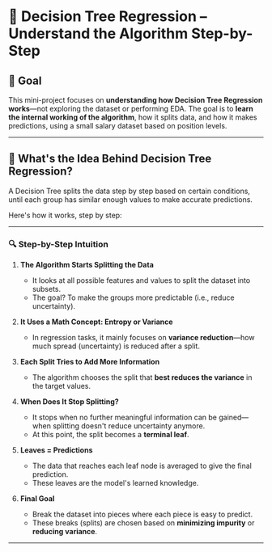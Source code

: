 # 🌳 Decision Tree Regression – Understand the Algorithm Step-by-Step

## 📌 Goal

This mini-project focuses on **understanding how Decision Tree Regression works**—not exploring the dataset or performing EDA. The goal is to **learn the internal working of the algorithm**, how it splits data, and how it makes predictions, using a small salary dataset based on position levels.

---

## 🧠 What's the Idea Behind Decision Tree Regression?

A Decision Tree splits the data step by step based on certain conditions, until each group has similar enough values to make accurate predictions.

Here's how it works, step by step:

---

### 🔍 Step-by-Step Intuition

1. **The Algorithm Starts Splitting the Data**
   - It looks at all possible features and values to split the dataset into subsets.
   - The goal? To make the groups more predictable (i.e., reduce uncertainty).

2. **It Uses a Math Concept: Entropy or Variance**
   - In regression tasks, it mainly focuses on **variance reduction**—how much spread (uncertainty) is reduced after a split.

3. **Each Split Tries to Add More Information**
   - The algorithm chooses the split that **best reduces the variance** in the target values.

4. **When Does It Stop Splitting?**
   - It stops when no further meaningful information can be gained—when splitting doesn't reduce uncertainty anymore.
   - At this point, the split becomes a **terminal leaf**.

5. **Leaves = Predictions**
   - The data that reaches each leaf node is averaged to give the final prediction.
   - These leaves are the model's learned knowledge.

6. **Final Goal**
   - Break the dataset into pieces where each piece is easy to predict.
   - These breaks (splits) are chosen based on **minimizing impurity** or **reducing variance**.

---
